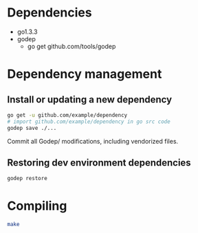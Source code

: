 Dependencies
============
* go1.3.3
* godep
  * go get github.com/tools/godep

Dependency management
=====================

Install or updating a new dependency
------------------------------------
```sh
go get -u github.com/example/dependency
# import github.com/example/dependency in go src code
godep save ./...
```

Commit all Godep/ modifications, including vendorized files.

Restoring dev environment dependencies
--------------------------------------
```sh
godep restore
```


Compiling
=========
```sh
make
```
